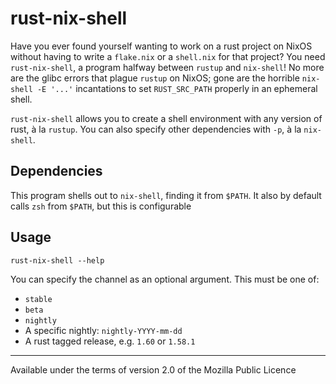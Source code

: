 # rust-nix-shell

Have you ever found yourself wanting to work on a rust project on NixOS without having to write a `flake.nix` or a `shell.nix` for that project? You need `rust-nix-shell`, a program halfway between `rustup` and `nix-shell`! No more are the glibc errors that plague `rustup` on NixOS; gone are the horrible `nix-shell -E '...'` incantations to set `RUST_SRC_PATH` properly in an ephemeral shell.

`rust-nix-shell` allows you to create a shell environment with any version of rust, à la `rustup`. You can also specify other dependencies with `-p`, à la `nix-shell`.

## Dependencies

This program shells out to `nix-shell`, finding it from `$PATH`. It also by default calls `zsh` from `$PATH`, but this is configurable

## Usage

`rust-nix-shell --help`

You can specify the channel as an optional argument. This must be one of:

- `stable`
- `beta`
- `nightly`
- A specific nightly: `nightly-YYYY-mm-dd`
- A rust tagged release, e.g. `1.60` or `1.58.1`

---

Available under the terms of version 2.0 of the Mozilla Public Licence
